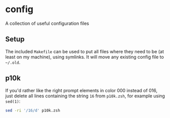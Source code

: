 # config
A collection of useful configuration files

## Setup
The included `Makefile` can be used to put all files where they need to be (at
least on my machine), using symlinks. It will move any existing config file to
`~/.old`.

## p10k
If you'd rather like the right prompt elements in color 000 instead of 016, just
delete all lines containing the string `16` from `p10k.zsh`, for example using
`sed(1)`:

```sh
sed -ri '/16/d' p10k.zsh
```
